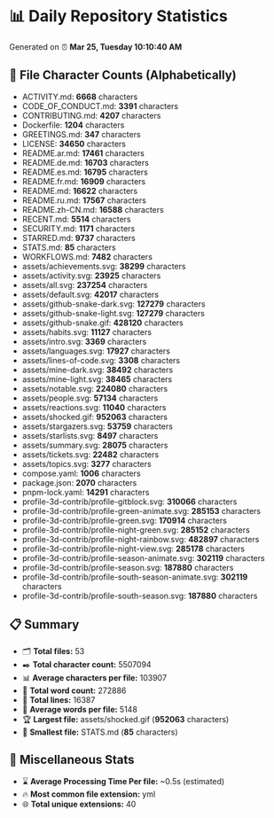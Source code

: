 # 📊 Daily Repository Statistics
Generated on ⏰ **Mar 25, Tuesday 10:10:40 AM**

## 📂 File Character Counts (Alphabetically)
- ACTIVITY.md: **6668** characters
- CODE_OF_CONDUCT.md: **3391** characters
- CONTRIBUTING.md: **4207** characters
- Dockerfile: **1204** characters
- GREETINGS.md: **347** characters
- LICENSE: **34650** characters
- README.ar.md: **17461** characters
- README.de.md: **16703** characters
- README.es.md: **16795** characters
- README.fr.md: **16909** characters
- README.md: **16622** characters
- README.ru.md: **17567** characters
- README.zh-CN.md: **16588** characters
- RECENT.md: **5514** characters
- SECURITY.md: **1171** characters
- STARRED.md: **9737** characters
- STATS.md: **85** characters
- WORKFLOWS.md: **7482** characters
- assets/achievements.svg: **38299** characters
- assets/activity.svg: **23925** characters
- assets/all.svg: **237254** characters
- assets/default.svg: **42017** characters
- assets/github-snake-dark.svg: **127279** characters
- assets/github-snake-light.svg: **127279** characters
- assets/github-snake.gif: **428120** characters
- assets/habits.svg: **11127** characters
- assets/intro.svg: **3369** characters
- assets/languages.svg: **17927** characters
- assets/lines-of-code.svg: **3308** characters
- assets/mine-dark.svg: **38492** characters
- assets/mine-light.svg: **38465** characters
- assets/notable.svg: **224080** characters
- assets/people.svg: **57134** characters
- assets/reactions.svg: **11040** characters
- assets/shocked.gif: **952063** characters
- assets/stargazers.svg: **53759** characters
- assets/starlists.svg: **8497** characters
- assets/summary.svg: **28075** characters
- assets/tickets.svg: **22482** characters
- assets/topics.svg: **3277** characters
- compose.yaml: **1006** characters
- package.json: **2070** characters
- pnpm-lock.yaml: **14291** characters
- profile-3d-contrib/profile-gitblock.svg: **310066** characters
- profile-3d-contrib/profile-green-animate.svg: **285153** characters
- profile-3d-contrib/profile-green.svg: **170914** characters
- profile-3d-contrib/profile-night-green.svg: **285152** characters
- profile-3d-contrib/profile-night-rainbow.svg: **482897** characters
- profile-3d-contrib/profile-night-view.svg: **285178** characters
- profile-3d-contrib/profile-season-animate.svg: **302119** characters
- profile-3d-contrib/profile-season.svg: **187880** characters
- profile-3d-contrib/profile-south-season-animate.svg: **302119** characters
- profile-3d-contrib/profile-south-season.svg: **187880** characters

## 📋 Summary
- 🗂️ **Total files:** 53
- ✒️ **Total character count:** 5507094
- 📊 **Average characters per file:** 103907
- 📝 **Total word count:** 272886
- 🧾 **Total lines:** 16387
- 📐 **Average words per file:** 5148
- 🏆 **Largest file:** assets/shocked.gif (**952063** characters)
- 🥉 **Smallest file:** STATS.md (**85** characters)

## 🌟 Miscellaneous Stats
- ⌛ **Average Processing Time Per file:** ~0.5s (estimated)
- 🔥 **Most common file extension:** yml
- 🌐 **Total unique extensions:** 40
